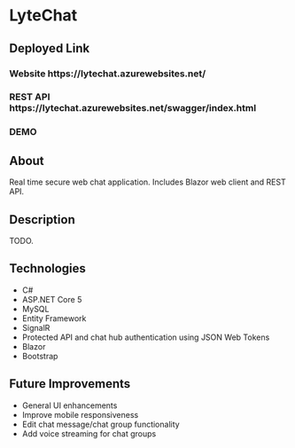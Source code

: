 # LyteChat

<h2>Deployed Link </h2>

<h3>Website https://lytechat.azurewebsites.net/ </h3>
<h3>REST API https://lytechat.azurewebsites.net/swagger/index.html </h3>

<h3> DEMO </h3>

<h2>About </h2>
<p> Real time secure web chat application. Includes Blazor web client and REST API. </p>


<h2>Description </h2>
<p> TODO. </p>

<h2>Technologies</h2>
<ul>
  <li> C# </li>
  <li> ASP.NET Core 5 </li>
  <li> MySQL </li>
  <li> Entity Framework</li>
  <li> SignalR </li>
  <li> Protected API and chat hub authentication using JSON Web Tokens </li>
  <li> Blazor </li>
  <li> Bootstrap </li>

 </ul>
 
 <h2> Future Improvements </h2>
 <ul>
    <li> General UI enhancements </li>
    <li> Improve mobile responsiveness </li>
    <li> Edit chat message/chat group functionality</li>
    <li> Add voice streaming for chat groups</li>
  </ul>
